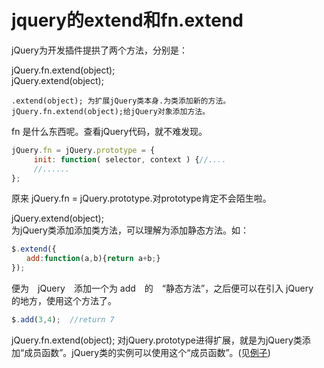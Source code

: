 # jquery的extend和fn.extend

jQuery为开发插件提拱了两个方法，分别是：<br>
 
jQuery.fn.extend(object);<br>
jQuery.extend(object);<br>

`.extend(object); 为扩展jQuery类本身.为类添加新的方法。`<br>
`jQuery.fn.extend(object);给jQuery对象添加方法。`<br>

fn 是什么东西呢。查看jQuery代码，就不难发现。<br>

``` javascript 
jQuery.fn = jQuery.prototype = {
　　　init: function( selector, context ) {//....　
　　　//......
};
```

原来 jQuery.fn = jQuery.prototype.对prototype肯定不会陌生啦。<br>

jQuery.extend(object);<br>
为jQuery类添加添加类方法，可以理解为添加静态方法。如：<br>

``` javascript 
$.extend({
　　add:function(a,b){return a+b;}
});
```

便为　jQuery　添加一个为 add　的　“静态方法”，之后便可以在引入 jQuery　的地方，使用这个方法了。<br>
``` javascript 
$.add(3,4);  //return 7
```

jQuery.fn.extend(object); 对jQuery.prototype进得扩展，就是为jQuery类添加“成员函数”。jQuery类的实例可以使用这个“成员函数”。(见[例子](http://htmlpreview.github.io/?https://github.com/ql91/small-example/blob/master/jQuery_small_example/register_focus/register_focus_%24.extend.html))
